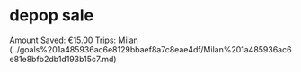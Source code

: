 # depop sale

Amount Saved: €15.00
Trips: Milan (../goals%201a485936ac6e8129bbaef8a7c8eae4df/Milan%201a485936ac6e81e8bfb2db1d193b15c7.md)